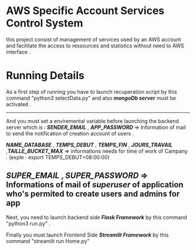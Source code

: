# AWS Specific Account Services Control System

this project consist of management of services used by an AWS account and facilitate the access to ressources and statistics without need to AWS interface .

# Running Details 

As a first step of running you have to launch recuperation  script by this command "python3 selectData.py"  and also ***mongoDb server*** must be activated .

---
And you must set a enviremental variable before launching the backend server which is : ***SENDER_EMAIL*** , ***APP_PASSWORD***  => Information of mail to send the notification of creation account of users .

***NAME_DATABASE*** , ***TEMPS_DEBUT*** , ***TEMPS_FIN*** , ***JOURS_TRAVAIL*** ,***TAILLE_BUCKET_MAX*** => informations needs for time of work of Campany . (exple :  export TEMPS_DEBUT=08:00:00)

***SUPER_EMAIL*** , ***SUPER_PASSWORD*** => Informations of mail of ***superuser*** of application who's permited to create users and admins for app 
---

Next, you need to launch backend  side ***Flask Framework*** by this command "python3 run.py" .

Finally you must launch Frontend Side ***Streamlit Framework*** by this command  "streamlit run Home.py"  


                                  

